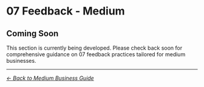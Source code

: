 # 07 Feedback - Medium

## Coming Soon

This section is currently being developed. Please check back soon for comprehensive guidance on 07 feedback practices tailored for medium businesses.

---
*[← Back to Medium Business Guide](../README.md)*
